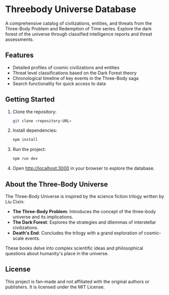 # Threebody Universe Database

A comprehensive catalog of civilizations, entities, and threats from the Three-Body Problem and Redemption of Time series. Explore the dark forest of the universe through classified intelligence reports and threat assessments.

## Features

- Detailed profiles of cosmic civilizations and entities
- Threat level classifications based on the Dark Forest theory
- Chronological timeline of key events in the Three-Body saga
- Search functionality for quick access to data

## Getting Started

1. Clone the repository:
   ```bash
   git clone <repository-URL>
   ```

2. Install dependencies:
   ```bash
   npm install
   ```

3. Run the project:
   ```bash
   npm run dev
   ```

4. Open [http://localhost:3000](http://localhost:3000) in your browser to explore the database.

## About the Three-Body Universe

The Three-Body Universe is inspired by the science fiction trilogy written by Liu Cixin:
- **The Three-Body Problem**: Introduces the concept of the three-body universe and its implications.
- **The Dark Forest**: Explores the strategies and dilemmas of interstellar civilizations.
- **Death's End**: Concludes the trilogy with a grand exploration of cosmic-scale events.

These books delve into complex scientific ideas and philosophical questions about humanity's place in the universe.

## License

This project is fan-made and not affiliated with the original authors or publishers. It is licensed under the MIT License.
